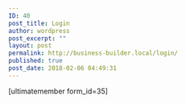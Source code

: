 ```yaml
---
ID: 40
post_title: Login
author: wordpress
post_excerpt: ""
layout: post
permalink: http://business-builder.local/login/
published: true
post_date: 2018-02-06 04:49:31
---
```

[ultimatemember form_id=35]